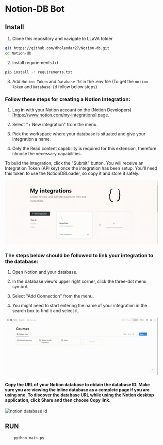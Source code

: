 # Notion-DB Bot

## Install

1. Clone this repository and navigate to LLaVA folder
```bash
git https://github.com/dholendar27/Notion-db.git
cd Notion-db
```
2. Install requriements.txt
```bash
pip install -r requirements.txt
```
3. Add `Notion Token` and `Database Id` in the .env file (To get the `notion Token` and `Database Id` follow below steps)

### Follow these steps for creating a Notion Integration:

1. Log in with your Notion account on the (Notion Developers)[https://www.notion.com/my-integrations] page.

2. Select "+ New integration" from the menu.

3. Pick the workspace where your database is situated and give your integration a name.

4. Only the Read content capability is required for this extension, therefore choose the necessary capabilities.

To build the integration, click the "Submit" button. You will receive an Integration Token (API key) once the integration has been setup. You'll need this token to use the NotionDBLoader, so copy it and store it safely.

![Notion Integration](images\notion_integration.gif)

### The steps below should be followed to link your integration to the database:

1. Open Notion and your database.

2. In the database view's upper right corner, click the three-dot menu symbol.

3. Select "Add Connection" from the menu.

4. You might need to start entering the name of your integration in the search box to find it and select it.

![Notion Integration](images\Adding_database_to_integration.gif)

#### Copy the URL of your Notion database to obtain the database ID. Make sure you are viewing the inline database as a complete page if you are using one. To discover the database URL while using the Notion desktop application, click Share and then choose Copy link.

![notion database id](https://files.readme.io/62e5027-notion_database_id.png)


## RUN
```bash
    python main.py
```